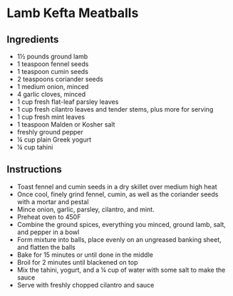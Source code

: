 # Lamb Kefta Meatballs

## Ingredients

- 1½ pounds ground lamb
- 1 teaspoon fennel seeds
- 1 teaspoon cumin seeds
- 2 teaspoons coriander seeds
- 1 medium onion, minced
- 4 garlic cloves, minced
- 1 cup fresh flat-leaf parsley leaves
- 1 cup fresh cilantro leaves and tender stems, plus more for serving
- 1 cup fresh mint leaves
- 1 teaspoon Malden or Kosher salt
- freshly ground pepper
- ¼ cup plain Greek yogurt
- ¼ cup tahini

## Instructions

- Toast fennel and cumin seeds in a dry skillet over medium high heat
- Once cool, finely grind fennel, cumin, as well as the coriander seeds with a mortar and pestal
- Mince onion, garlic, parsley, cilantro, and mint.
- Preheat oven to 450F
- Combine the ground spices, everything you minced, ground lamb, salt, and pepper in a bowl
- Form mixture into balls, place evenly on an ungreased banking sheet, and flatten the balls
- Bake for 15 minutes or until done in the middle
- Broil for 2 minutes until blackened on top
- Mix the tahini, yogurt, and a ¼ cup of water with some salt to make the sauce
- Serve with freshly chopped cilantro and sauce
